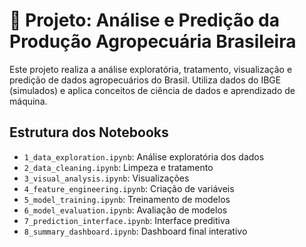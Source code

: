 # 🌱 Projeto: Análise e Predição da Produção Agropecuária Brasileira

Este projeto realiza a análise exploratória, tratamento, visualização e predição de dados agropecuários do Brasil.
Utiliza dados do IBGE (simulados) e aplica conceitos de ciência de dados e aprendizado de máquina.

## Estrutura dos Notebooks
- `1_data_exploration.ipynb`: Análise exploratória dos dados
- `2_data_cleaning.ipynb`: Limpeza e tratamento
- `3_visual_analysis.ipynb`: Visualizações
- `4_feature_engineering.ipynb`: Criação de variáveis
- `5_model_training.ipynb`: Treinamento de modelos
- `6_model_evaluation.ipynb`: Avaliação de modelos
- `7_prediction_interface.ipynb`: Interface preditiva
- `8_summary_dashboard.ipynb`: Dashboard final interativo
